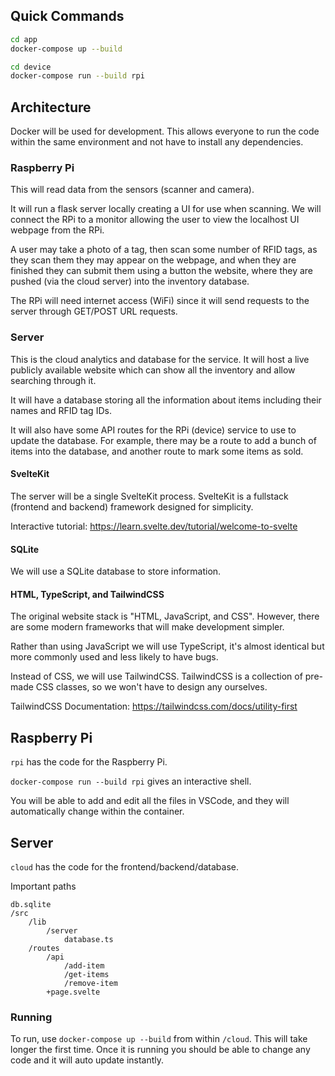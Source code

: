 ## Quick Commands
```bash
cd app
docker-compose up --build
```

```bash
cd device
docker-compose run --build rpi
```

## Architecture

Docker will be used for development. This allows everyone to run the code within the same environment and not have to install any dependencies. 

### Raspberry Pi 

This will read data from the sensors (scanner and camera). 

It will run a flask server locally creating a UI for use when scanning. We will connect the RPi to a monitor allowing the user to view the localhost UI webpage from the RPi. 

A user may take a photo of a tag, then scan some number of RFID tags, as they scan them they may appear on the webpage, and when they are finished they can submit them using a button the website, where they are pushed (via the cloud server) into the inventory database. 

The RPi will need internet access (WiFi) since it will send requests to the server through GET/POST URL requests. 

### Server

This is the cloud analytics and database for the service. It will host a live publicly available website which can show all the inventory and allow searching through it. 

It will have a database storing all the information about items including their names and RFID tag IDs. 

It will also have some API routes for the RPi (device) service to use to update the database. For example, there may be a route to add a bunch of items into the database, and another route to mark some items as sold.

#### SvelteKit

The server will be a single SvelteKit process. SvelteKit is a fullstack (frontend and backend) framework designed for simplicity. 

Interactive tutorial: https://learn.svelte.dev/tutorial/welcome-to-svelte

#### SQLite

We will use a SQLite database to store information. 

#### HTML, TypeScript, and TailwindCSS

The original website stack is "HTML, JavaScript, and CSS". However, there are some modern frameworks that will make development simpler. 

Rather than using JavaScript we will use TypeScript, it's almost identical but more commonly used and less likely to have bugs. 

Instead of CSS, we will use TailwindCSS. TailwindCSS is a collection of pre-made CSS classes, so we won't have to design any ourselves. 

TailwindCSS Documentation: https://tailwindcss.com/docs/utility-first 

## Raspberry Pi

`rpi` has the code for the Raspberry Pi. 

`docker-compose run --build rpi` gives an interactive shell.

You will be able to add and edit all the files in VSCode, and they will automatically change within the container. 

## Server

`cloud` has the code for the frontend/backend/database. 

Important paths
```
db.sqlite
/src
    /lib
        /server
            database.ts
    /routes
        /api
            /add-item
            /get-items
            /remove-item
        +page.svelte
```

### Running

To run, use `docker-compose up --build` from within `/cloud`. This will take longer the first time. Once it is running you should be able to change any code and it will auto update instantly. 
